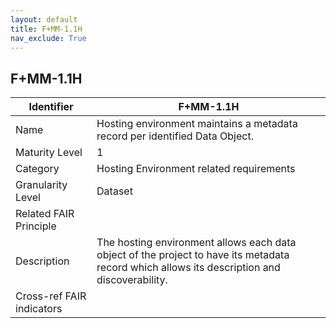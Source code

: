 ```yaml
---
layout: default
title: F+MM-1.1H
nav_exclude: True
---
```


## F+MM-1.1H

| Identifier | F+MM-1.1H |
| ---------- | ----------|
| Name | Hosting environment maintains a metadata record per identified Data Object. |
| Maturity Level | 1 |
| Category | Hosting Environment related requirements |
| Granularity Level | Dataset |
| Related FAIR Principle | |
| Description | The hosting environment allows each data object of the project to have its metadata record which allows its description and discoverability. |
| Cross-ref FAIR indicators | |
